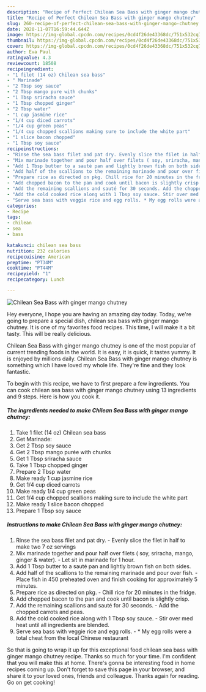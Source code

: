 ```yaml
---
description: "Recipe of Perfect Chilean Sea Bass with ginger mango chutney"
title: "Recipe of Perfect Chilean Sea Bass with ginger mango chutney"
slug: 260-recipe-of-perfect-chilean-sea-bass-with-ginger-mango-chutney
date: 2020-11-07T16:59:44.644Z
image: https://img-global.cpcdn.com/recipes/0cd4f26de43368dc/751x532cq70/chilean-sea-bass-with-ginger-mango-chutney-recipe-main-photo.jpg
thumbnail: https://img-global.cpcdn.com/recipes/0cd4f26de43368dc/751x532cq70/chilean-sea-bass-with-ginger-mango-chutney-recipe-main-photo.jpg
cover: https://img-global.cpcdn.com/recipes/0cd4f26de43368dc/751x532cq70/chilean-sea-bass-with-ginger-mango-chutney-recipe-main-photo.jpg
author: Eva Paul
ratingvalue: 4.3
reviewcount: 18508
recipeingredient:
- "1 filet (14 oz) Chilean sea bass"
- " Marinade"
- "2 Tbsp soy sauce"
- "2 Tbsp mango pure with chunks"
- "1 Tbsp sriracha sauce"
- "1 Tbsp chopped ginger"
- "2 Tbsp water"
- "1 cup jasmine rice"
- "1/4 cup diced carrots"
- "1/4 cup green peas"
- "1/4 cup chopped scallions making sure to include the white part"
- "1 slice bacon chopped"
- "1 Tbsp soy sauce"
recipeinstructions:
- "Rinse the sea bass filet and pat dry. Evenly slice the filet in half to make two 7 oz servings"
- "Mix marinade together and pour half over filets ( soy, sriracha, mango, ginger &amp; water). Let sit in marinade for 1 hour."
- "Add 1 Tbsp butter to a sauté pan and lightly brown fish on both sides."
- "Add half of the scallions to the remaining marinade and pour over fish. Place fish in 450 preheated oven and finish cooking for approximately 5 minutes."
- "Prepare rice as directed on pkg. Chill rice for 20 minutes in the fridge."
- "Add chopped bacon to the pan and cook until bacon is slightly crisp."
- "Add the remaining scallions and sauté for 30 seconds. Add the chopped carrots and peas."
- "Add the cold cooked rice along with 1 Tbsp soy sauce. Stir over med heat until all ingredients are blended."
- "Serve sea bass with veggie rice and egg rolls. * My egg rolls were a total cheat from the local Chinese restaurant"
categories:
- Recipe
tags:
- chilean
- sea
- bass

katakunci: chilean sea bass 
nutrition: 232 calories
recipecuisine: American
preptime: "PT34M"
cooktime: "PT44M"
recipeyield: "1"
recipecategory: Lunch

---
```



![Chilean Sea Bass with ginger mango chutney](https://img-global.cpcdn.com/recipes/0cd4f26de43368dc/751x532cq70/chilean-sea-bass-with-ginger-mango-chutney-recipe-main-photo.jpg)

Hey everyone, I hope you are having an amazing day today. Today, we're going to prepare a special dish, chilean sea bass with ginger mango chutney. It is one of my favorites food recipes. This time, I will make it a bit tasty. This will be really delicious.



Chilean Sea Bass with ginger mango chutney is one of the most popular of current trending foods in the world. It is easy, it is quick, it tastes yummy. It is enjoyed by millions daily. Chilean Sea Bass with ginger mango chutney is something which I have loved my whole life. They're fine and they look fantastic.


To begin with this recipe, we have to first prepare a few ingredients. You can cook chilean sea bass with ginger mango chutney using 13 ingredients and 9 steps. Here is how you cook it.

<!--inarticleads1-->

##### The ingredients needed to make Chilean Sea Bass with ginger mango chutney:

1. Take 1 filet (14 oz) Chilean sea bass
1. Get  Marinade:
1. Get 2 Tbsp soy sauce
1. Get 2 Tbsp mango purée with chunks
1. Get 1 Tbsp sriracha sauce
1. Take 1 Tbsp chopped ginger
1. Prepare 2 Tbsp water
1. Make ready 1 cup jasmine rice
1. Get 1/4 cup diced carrots
1. Make ready 1/4 cup green peas
1. Get 1/4 cup chopped scallions making sure to include the white part
1. Make ready 1 slice bacon chopped
1. Prepare 1 Tbsp soy sauce




<!--inarticleads2-->

##### Instructions to make Chilean Sea Bass with ginger mango chutney:

1. Rinse the sea bass filet and pat dry. - Evenly slice the filet in half to make two 7 oz servings
1. Mix marinade together and pour half over filets ( soy, sriracha, mango, ginger &amp; water). - Let sit in marinade for 1 hour.
1. Add 1 Tbsp butter to a sauté pan and lightly brown fish on both sides.
1. Add half of the scallions to the remaining marinade and pour over fish. - Place fish in 450 preheated oven and finish cooking for approximately 5 minutes.
1. Prepare rice as directed on pkg. - Chill rice for 20 minutes in the fridge.
1. Add chopped bacon to the pan and cook until bacon is slightly crisp.
1. Add the remaining scallions and sauté for 30 seconds. - Add the chopped carrots and peas.
1. Add the cold cooked rice along with 1 Tbsp soy sauce. - Stir over med heat until all ingredients are blended.
1. Serve sea bass with veggie rice and egg rolls. - * My egg rolls were a total cheat from the local Chinese restaurant




So that is going to wrap it up for this exceptional food chilean sea bass with ginger mango chutney recipe. Thanks so much for your time. I'm confident that you will make this at home. There's gonna be interesting food in home recipes coming up. Don't forget to save this page in your browser, and share it to your loved ones, friends and colleague. Thanks again for reading. Go on get cooking!
